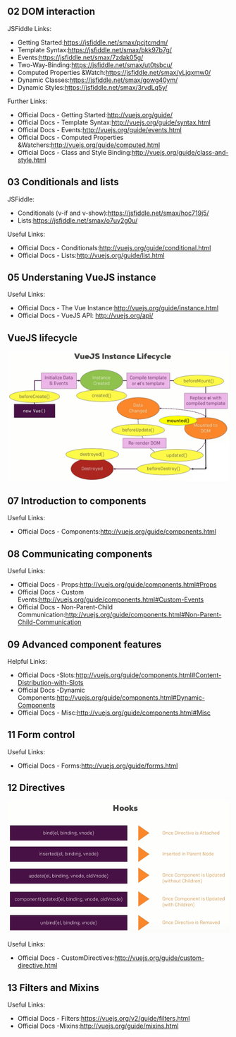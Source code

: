 ## 02 DOM interaction

JSFiddle Links:
* Getting Started:https://jsfiddle.net/smax/pcjtcmdm/
* Template Syntax:https://jsfiddle.net/smax/bkk97b7g/
* Events:https://jsfiddle.net/smax/7zdak05g/
* Two-Way-Binding:https://jsfiddle.net/smax/ut0tsbcu/
* Computed Properties &Watch:https://jsfiddle.net/smax/yLjqxmw0/
* Dynamic Classes:https://jsfiddle.net/smax/gowg40ym/
* Dynamic Styles:https://jsfiddle.net/smax/3rvdLq5y/

Further Links:
* Official Docs - Getting Started:http://vuejs.org/guide/
* Official Docs - Template Syntax:http://vuejs.org/guide/syntax.html
* Official Docs - Events:http://vuejs.org/guide/events.html
* Official Docs - Computed Properties &Watchers:http://vuejs.org/guide/computed.html
* Official Docs - Class and Style Binding:http://vuejs.org/guide/class-and-style.html

## 03 Conditionals and lists
JSFiddle:
* Conditionals (v-if and v-show):https://jsfiddle.net/smax/hoc719j5/
* Lists:https://jsfiddle.net/smax/o7uy2g0u/

Useful Links:
* Official Docs - Conditionals:http://vuejs.org/guide/conditional.html
* Official Docs - Lists:http://vuejs.org/guide/list.html

## 05 Understaning VueJS instance

Useful Links:
* Official Docs - The Vue Instance:http://vuejs.org/guide/instance.html
* Official Docs - VueJS API: http://vuejs.org/api/

## VueJS lifecycle

![lifecycle](./image/lifecycle.png)

## 07 Introduction to components

Useful Links:
* Official Docs - Components:http://vuejs.org/guide/components.html

## 08 Communicating components

Useful Links:
* Official Docs - Props:http://vuejs.org/guide/components.html#Props
* Official Docs - Custom Events:http://vuejs.org/guide/components.html#Custom-Events
* Official Docs - Non-Parent-Child Communication:http://vuejs.org/guide/components.html#Non-Parent-Child-Communication

## 09 Advanced component features

Helpful Links:
* Official Docs -Slots:http://vuejs.org/guide/components.html#Content-Distribution-with-Slots
* Official Docs -Dynamic Components:http://vuejs.org/guide/components.html#Dynamic-Components
* Official Docs - Misc:http://vuejs.org/guide/components.html#Misc

## 11 Form control

Useful Links:
* Official Docs - Forms:http://vuejs.org/guide/forms.html

## 12 Directives

![hooks](./image/directive-hooks.png)

Useful Links:
* Official Docs - CustomDirectives:http://vuejs.org/guide/custom-directive.html

## 13 Filters and Mixins

Useful Links:
* Official Docs - Filters:https://vuejs.org/v2/guide/filters.html
* Official Docs -Mixins:http://vuejs.org/guide/mixins.html